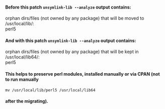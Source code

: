 #### Before this patch `unsymlink-lib --analyze` output contains:
  
orphan dirs/files (not owned by any package) that will be moved to /usr/local/lib/:  
        perl5  
  
#### And with this patch `unsymlink-lib --analyze` output contains:
  
orphan dirs/files (not owned by any package) that will be kept in /usr/local/lib64/:  
        perl5  
  
#### This helps to preserve perl modules, installed manually or via CPAN (not to run manually 
`mv /usr/local/lib/perl5 /usr/local/lib64`  
#### after the migrating).
